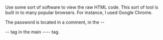 Use some sort of software to view the raw HTML code. This sort of tool is built in to many popular browsers. For instance, I used Google Chrome.

The password is located in a comment, in the --<div id="content">-- tag in the main --<body>-- tag.


